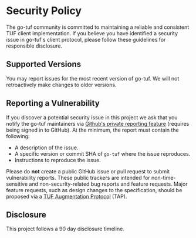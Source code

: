# Security Policy

The go-tuf community is committed to maintaining a reliable and consistent TUF client implementation. If you believe you have identified a security issue in go-tuf's client protocol, please follow these guidelines for responsible disclosure.

## Supported Versions

You may report issues for the most recent version of go-tuf. We will not retroactively make changes to older versions.

## Reporting a Vulnerability

If you discover a potential security issue in this project we ask that you notify the go-tuf maintainers via [Github's private reporting feature](https://github.com/DataDog/go-tuf/security/advisories/new) (requires being signed in to GitHub). At the minimum, the report must contain the following:

* A description of the issue.
* A specific version or commit SHA of `go-tuf` where the issue reproduces.
* Instructions to reproduce the issue.

Please do **not** create a public GitHub issue or pull request to submit vulnerability reports. These public trackers are intended for non-time-sensitive and non-security-related bug reports and feature requests. Major feature requests, such as design changes to the specification, should be proposed via a [TUF Augmentation Protocol](https://theupdateframework.github.io/specification/latest/#tuf-augmentation-proposal-tap-support) (TAP).

## Disclosure

This project follows a 90 day disclosure timeline.
